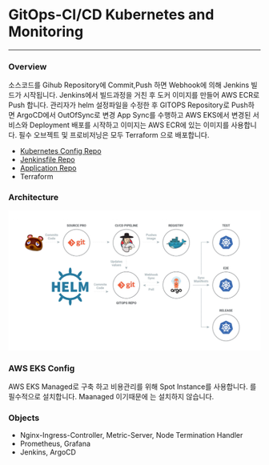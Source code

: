 # GitOps-CI/CD Kubernetes and Monitoring
---
### Overview
소스코드를 Gihub Repository에 Commit,Push 하면 Webhook에 의해 Jenkins 빌드가 시작됩니다. Jenkins에서 빌드과정을 거친 후 도커 이미지를 만들어 AWS ECR로 Push 합니다. 관리자가 helm 설정파일을 수정한 후 GITOPS Repository로 Push하면 ArgoCD에서 OutOfSync로 변경 App Sync를 수행하고 AWS EKS에서 변경된 서비스와 Deployment 배포를 시작하고 이미지는 AWS ECR에 있는 이미지를 사용합니다. 필수 오브젝트 및 프로비저닝은 모두 Terraform 으로 배포합니다.

* [Kubernetes Config Repo](https://github.com/changhyuni/kubernetes-manifest)
* [Jenkinsfile Repo](https://github.com/changhyuni/jenkins-ecr)
* [Application Repo](https://github.com/changhyuni/django-file-server)
* Terraform


### Architecture
![ex_screenshot](./gitops.png)

### AWS EKS Config
AWS EKS Managed로 구축 하고 비용관리를 위해 Spot Instance를 사용합니다. <Node Termination Handler> 를 필수적으로 설치합니다. Maanaged 이기때문에 <Cluster-Autoscaler> 는 설치하지 않습니다. 

### Objects
* Nginx-Ingress-Controller, Metric-Server, Node Termination Handler
* Prometheus, Grafana
* Jenkins, ArgoCD
